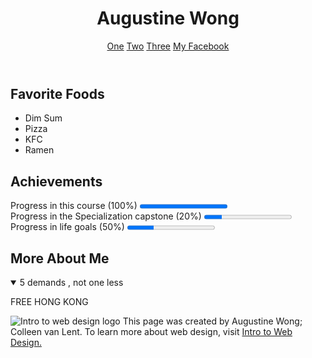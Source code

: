 
<html lang="en">
  
<body>
  <header>
    <h1> Augustine Wong</h1>
    <nav>
      <a href="http://www.coursera.org" target="_blank">One</a>
      <a href="https://www.edx.org/" target="_blank">Two</a>
      <a href="https://www.udacity.com/" target="_blank">Three</a>
      <a href="https://www.facebook.com/Augustine.w/" target="_blank">My Facebook</a>
    </nav>
  </header>

  <section>
    <h2>Favorite Foods</h2>
    <ul>
      <li>Dim Sum</li>
      <li>Pizza</li>
      <li>KFC</li>
      <li>Ramen</li>
    </ul>
  </section>

  <section>
    <h2>Achievements</h2>
    <p>Progress in this course (100%)
      <progress value="1"></progress><br> Progress in the Specialization capstone (20%)
      <progress value="20" max="100"></progress><br> Progress in life goals (50%)
      <progress value="30" max="100"></progress>
    </p>
  </section>

  <section>
    <h2>More About Me</h2>
    <details open>
      <summary>5 demands , not one less</summary>
      <p>FREE HONG KONG </p>
    </details>
  </section>

  <footer>
    <p>
      <img src="http://www.intro-webdesign.com/images/newlogo.png" alt="Intro to web design logo"> This page was created by Augustine Wong; Colleen van Lent. To learn more about web design, visit <a href="http://www.intro-webdesign.com/">Intro to Web Design.</a>
    </p>
  </footer>

</body>

</html>
